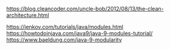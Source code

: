 https://blog.cleancoder.com/uncle-bob/2012/08/13/the-clean-architecture.html

https://jenkov.com/tutorials/java/modules.html
https://howtodoinjava.com/java9/java-9-modules-tutorial/
https://www.baeldung.com/java-9-modularity
